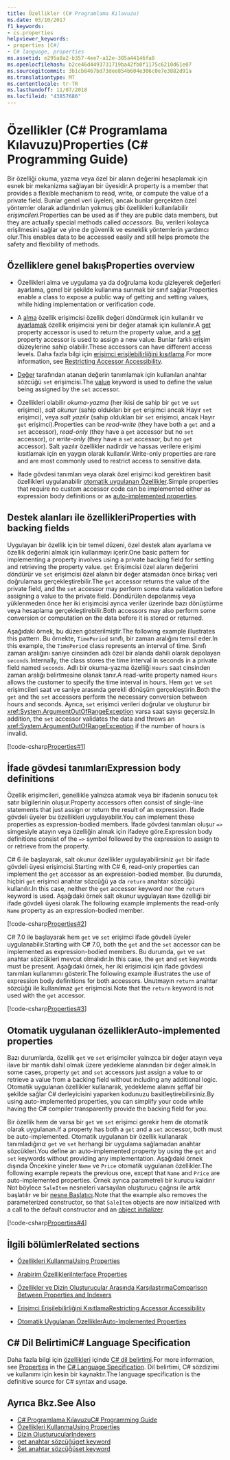 ```yaml
---
title: Özellikler (C# Programlama Kılavuzu)
ms.date: 03/10/2017
f1_keywords:
- cs.properties
helpviewer_keywords:
- properties [C#]
- C# language, properties
ms.assetid: e295a8a2-b357-4ee7-a12e-385a44146fa8
ms.openlocfilehash: b2ce46d4493731719ba42fb0f1175c6210d61e07
ms.sourcegitcommit: 3b1cb8467bd73dee854b604e306c0e7e3882d91a
ms.translationtype: MT
ms.contentlocale: tr-TR
ms.lasthandoff: 11/07/2018
ms.locfileid: "43857686"
---
```

# <a name="properties-c-programming-guide"></a><span data-ttu-id="5ab62-102">Özellikler (C# Programlama Kılavuzu)</span><span class="sxs-lookup"><span data-stu-id="5ab62-102">Properties (C# Programming Guide)</span></span>

<span data-ttu-id="5ab62-103">Bir özelliği okuma, yazma veya özel bir alanın değerini hesaplamak için esnek bir mekanizma sağlayan bir üyesidir.</span><span class="sxs-lookup"><span data-stu-id="5ab62-103">A property is a member that provides a flexible mechanism to read, write, or compute the value of a private field.</span></span> <span data-ttu-id="5ab62-104">Bunlar genel veri üyeleri, ancak bunlar gerçekten özel yöntemler olarak adlandırılan yokmuş gibi özellikleri kullanılabilir *erişimcileri*.</span><span class="sxs-lookup"><span data-stu-id="5ab62-104">Properties can be used as if they are public data members, but they are actually special methods called *accessors*.</span></span> <span data-ttu-id="5ab62-105">Bu, verileri kolayca erişilmesini sağlar ve yine de güvenlik ve esneklik yöntemlerin yardımcı olur.</span><span class="sxs-lookup"><span data-stu-id="5ab62-105">This enables data to be accessed easily and still helps promote the safety and flexibility of methods.</span></span>  

## <a name="properties-overview"></a><span data-ttu-id="5ab62-106">Özelliklere genel bakış</span><span class="sxs-lookup"><span data-stu-id="5ab62-106">Properties overview</span></span>  
  
- <span data-ttu-id="5ab62-107">Özellikleri alma ve uygulama ya da doğrulama kodu gizleyerek değerleri ayarlama, genel bir şekilde kullanıma sunmak bir sınıf sağlar.</span><span class="sxs-lookup"><span data-stu-id="5ab62-107">Properties enable a class to expose a public way of getting and setting values, while hiding implementation or verification code.</span></span>  
  
- <span data-ttu-id="5ab62-108">A [alma](../../../csharp/language-reference/keywords/get.md) özellik erişimcisi özellik değeri döndürmek için kullanılır ve [ayarlamak](../../../csharp/language-reference/keywords/set.md) özellik erişimcisi yeni bir değer atamak için kullanılır.</span><span class="sxs-lookup"><span data-stu-id="5ab62-108">A [get](../../../csharp/language-reference/keywords/get.md) property accessor is used to return the property value, and a [set](../../../csharp/language-reference/keywords/set.md) property accessor is used to assign a new value.</span></span> <span data-ttu-id="5ab62-109">Bunlar farklı erişim düzeylerine sahip olabilir.</span><span class="sxs-lookup"><span data-stu-id="5ab62-109">These accessors can have different access levels.</span></span> <span data-ttu-id="5ab62-110">Daha fazla bilgi için [erişimci erişilebilirliğini kısıtlama](../../../csharp/programming-guide/classes-and-structs/restricting-accessor-accessibility.md).</span><span class="sxs-lookup"><span data-stu-id="5ab62-110">For more information, see [Restricting Accessor Accessibility](../../../csharp/programming-guide/classes-and-structs/restricting-accessor-accessibility.md).</span></span>  
  
- <span data-ttu-id="5ab62-111">[Değer](../../../csharp/language-reference/keywords/value.md) tarafından atanan değerin tanımlamak için kullanılan anahtar sözcüğü `set` erişimcisi.</span><span class="sxs-lookup"><span data-stu-id="5ab62-111">The [value](../../../csharp/language-reference/keywords/value.md) keyword is used to define the value being assigned by the `set` accessor.</span></span>  
- <span data-ttu-id="5ab62-112">Özellikleri olabilir *okuma-yazma* (her ikisi de sahip bir `get` ve `set` erişimci), *salt okunur* (sahip oldukları bir `get` erişimci ancak Hayır `set` erişimci), veya *salt yazılır* (sahip oldukları bir `set` erişimci, ancak Hayır `get` erişimci).</span><span class="sxs-lookup"><span data-stu-id="5ab62-112">Properties can be *read-write* (they have both a `get` and a `set` accessor), *read-only* (they have a `get` accessor but no `set` accessor), or *write-only* (they have a `set` accessor, but no `get` accessor).</span></span> <span data-ttu-id="5ab62-113">Salt yazılır özellikler nadirdir ve hassas verilere erişimi kısıtlamak için en yaygın olarak kullanılır.</span><span class="sxs-lookup"><span data-stu-id="5ab62-113">Write-only properties are rare and are most commonly used to restrict access to sensitive data.</span></span>

- <span data-ttu-id="5ab62-114">İfade gövdesi tanımları veya olarak özel erişimci kod gerektiren basit özellikleri uygulanabilir [otomatik uygulanan Özellikler](../../../csharp/programming-guide/classes-and-structs/auto-implemented-properties.md).</span><span class="sxs-lookup"><span data-stu-id="5ab62-114">Simple properties that require no custom accessor code can be implemented either as expression body definitions or as [auto-implemented properties](../../../csharp/programming-guide/classes-and-structs/auto-implemented-properties.md).</span></span>
 
## <a name="properties-with-backing-fields"></a><span data-ttu-id="5ab62-115">Destek alanları ile özellikleri</span><span class="sxs-lookup"><span data-stu-id="5ab62-115">Properties with backing fields</span></span>

<span data-ttu-id="5ab62-116">Uygulayan bir özellik için bir temel düzeni, özel destek alanı ayarlama ve özellik değerini almak için kullanmayı içerir.</span><span class="sxs-lookup"><span data-stu-id="5ab62-116">One basic pattern for implementing a property involves using a private backing field for setting and retrieving the property value.</span></span> <span data-ttu-id="5ab62-117">`get` Erişimcisi özel alanın değerini döndürür ve `set` erişimcisi özel alanın bir değer atamadan önce birkaç veri doğrulaması gerçekleştirebilir.</span><span class="sxs-lookup"><span data-stu-id="5ab62-117">The `get` accessor returns the value of the private field, and the `set` accessor may perform some data validation before assigning a value to the private field.</span></span> <span data-ttu-id="5ab62-118">Döndürülen depolanmış veya yüklenmeden önce her iki erişimcisi ayrıca veriler üzerinde bazı dönüştürme veya hesaplama gerçekleştirebilir.</span><span class="sxs-lookup"><span data-stu-id="5ab62-118">Both accessors may also perform some conversion or computation on the data before it is stored or returned.</span></span>

<span data-ttu-id="5ab62-119">Aşağıdaki örnek, bu düzen gösterilmiştir.</span><span class="sxs-lookup"><span data-stu-id="5ab62-119">The following example illustrates this pattern.</span></span> <span data-ttu-id="5ab62-120">Bu örnekte, `TimePeriod` sınıfı, bir zaman aralığını temsil eder.</span><span class="sxs-lookup"><span data-stu-id="5ab62-120">In this example, the `TimePeriod` class represents an interval of time.</span></span> <span data-ttu-id="5ab62-121">Sınıfı zaman aralığını saniye cinsinden adlı özel bir alanda dahili olarak depolayan `seconds`.</span><span class="sxs-lookup"><span data-stu-id="5ab62-121">Internally, the class stores the time interval in seconds in a private field named `seconds`.</span></span> <span data-ttu-id="5ab62-122">Adlı bir okuma-yazma özelliği `Hours` saat cinsinden zaman aralığı belirtmesine olanak tanır.</span><span class="sxs-lookup"><span data-stu-id="5ab62-122">A read-write property named `Hours` allows the customer to specify the time interval in hours.</span></span> <span data-ttu-id="5ab62-123">Hem `get` ve `set` erişimcileri saat ve saniye arasında gerekli dönüşüm gerçekleştirin.</span><span class="sxs-lookup"><span data-stu-id="5ab62-123">Both the `get` and the `set` accessors perform the necessary conversion between hours and seconds.</span></span> <span data-ttu-id="5ab62-124">Ayrıca, `set` erişimci verileri doğrular ve oluşturur bir <xref:System.ArgumentOutOfRangeException> varsa saat sayısı geçersiz.</span><span class="sxs-lookup"><span data-stu-id="5ab62-124">In addition, the `set` accessor validates the data and throws an <xref:System.ArgumentOutOfRangeException> if the number of hours is invalid.</span></span> 
   
 [!code-csharp[Properties#1](../../../../samples/snippets/csharp/programming-guide/classes-and-structs/properties-1.cs)]  
  
## <a name="expression-body-definitions"></a><span data-ttu-id="5ab62-125">İfade gövdesi tanımları</span><span class="sxs-lookup"><span data-stu-id="5ab62-125">Expression body definitions</span></span>  

 <span data-ttu-id="5ab62-126">Özellik erişimcileri, genellikle yalnızca atamak veya bir ifadenin sonucu tek satır bilgilerinin oluşur.</span><span class="sxs-lookup"><span data-stu-id="5ab62-126">Property accessors often consist of single-line statements that just assign or return the result of an expression.</span></span> <span data-ttu-id="5ab62-127">İfade gövdeli üyeler bu özellikleri uygulayabilir.</span><span class="sxs-lookup"><span data-stu-id="5ab62-127">You can implement these properties as expression-bodied members.</span></span> <span data-ttu-id="5ab62-128">İfade gövdesi tanımları oluşur `=>` simgesiyle atayın veya özelliğin almak için ifadeye göre.</span><span class="sxs-lookup"><span data-stu-id="5ab62-128">Expression body definitions consist of the `=>` symbol followed by the expression to assign to or retrieve from the property.</span></span>

 <span data-ttu-id="5ab62-129">C# 6 ile başlayarak, salt okunur özellikler uygulayabilirsiniz `get` bir ifade gövdeli üyesi erişimcisi.</span><span class="sxs-lookup"><span data-stu-id="5ab62-129">Starting with C# 6, read-only properties can implement the `get` accessor as an expression-bodied member.</span></span> <span data-ttu-id="5ab62-130">Bu durumda, hiçbiri `get` erişimci anahtar sözcüğü ya da `return` anahtar sözcüğü kullanılır.</span><span class="sxs-lookup"><span data-stu-id="5ab62-130">In this case, neither the `get` accessor keyword nor the `return` keyword is used.</span></span> <span data-ttu-id="5ab62-131">Aşağıdaki örnek salt okunur uygulayan `Name` özelliği bir ifade gövdeli üyesi olarak.</span><span class="sxs-lookup"><span data-stu-id="5ab62-131">The following example implements the read-only `Name` property as an expression-bodied member.</span></span>

 [!code-csharp[Properties#2](../../../../samples/snippets/csharp/programming-guide/classes-and-structs/properties-2.cs)]  

 <span data-ttu-id="5ab62-132">C# 7.0 ile başlayarak hem `get` ve `set` erişimci ifade gövdeli üyeler uygulanabilir.</span><span class="sxs-lookup"><span data-stu-id="5ab62-132">Starting with C# 7.0, both the `get` and the `set` accessor can be implemented as expression-bodied members.</span></span> <span data-ttu-id="5ab62-133">Bu durumda, `get` ve `set` anahtar sözcükleri mevcut olmalıdır.</span><span class="sxs-lookup"><span data-stu-id="5ab62-133">In this case, the `get` and `set` keywords must be present.</span></span> <span data-ttu-id="5ab62-134">Aşağıdaki örnek, her iki erişimcisi için ifade gövdesi tanımları kullanımını gösterir.</span><span class="sxs-lookup"><span data-stu-id="5ab62-134">The following example illustrates the use of expression body definitions for both accessors.</span></span> <span data-ttu-id="5ab62-135">Unutmayın `return` anahtar sözcüğü ile kullanılmaz `get` erişimcisi.</span><span class="sxs-lookup"><span data-stu-id="5ab62-135">Note that the `return` keyword is not used with the `get` accessor.</span></span>
 
  [!code-csharp[Properties#3](../../../../samples/snippets/csharp/programming-guide/classes-and-structs/properties-3.cs)]  

## <a name="auto-implemented-properties"></a><span data-ttu-id="5ab62-136">Otomatik uygulanan özellikler</span><span class="sxs-lookup"><span data-stu-id="5ab62-136">Auto-implemented properties</span></span>

<span data-ttu-id="5ab62-137">Bazı durumlarda, özellik `get` ve `set` erişimciler yalnızca bir değer atayın veya ilave bir mantık dahil olmak üzere yedekleme alanından bir değer almak.</span><span class="sxs-lookup"><span data-stu-id="5ab62-137">In some cases, property `get` and `set` accessors just assign a value to or retrieve a value from a backing field without including any additional logic.</span></span> <span data-ttu-id="5ab62-138">Otomatik uygulanan özellikler kullanarak, yedekleme alanını şeffaf bir şekilde sağlar C# derleyicisini yaparken kodunuzu basitleştirebilirsiniz.</span><span class="sxs-lookup"><span data-stu-id="5ab62-138">By using auto-implemented properties, you can simplify your code while having the C# compiler transparently provide the backing field for you.</span></span> 

<span data-ttu-id="5ab62-139">Bir özellik hem de varsa bir `get` ve `set` erişimci gerekir hem de otomatik olarak uygulanan.</span><span class="sxs-lookup"><span data-stu-id="5ab62-139">If a property has both a `get` and a `set` accessor, both must be auto-implemented.</span></span> <span data-ttu-id="5ab62-140">Otomatik uygulanan bir özellik kullanarak tanımladığınız `get` ve `set` herhangi bir uygulama sağlamadan anahtar sözcükleri.</span><span class="sxs-lookup"><span data-stu-id="5ab62-140">You define an auto-implemented property by using the `get` and `set` keywords without providing any implementation.</span></span> <span data-ttu-id="5ab62-141">Aşağıdaki örnek dışında Öncekine yineler `Name` ve `Price` otomatik uygulanan özellikler.</span><span class="sxs-lookup"><span data-stu-id="5ab62-141">The following example repeats the previous one, except that `Name` and `Price` are auto-implemented properties.</span></span> <span data-ttu-id="5ab62-142">Örnek ayrıca parametreli bir kurucu kaldırır Not böylece `SaleItem` nesneleri varsayılan oluşturucu çağrısı ile artık başlatılır ve bir [nesne Başlatıcı](object-and-collection-initializers.md).</span><span class="sxs-lookup"><span data-stu-id="5ab62-142">Note that the example also removes the parameterized constructor, so that `SaleItem` objects are now initialized with a call to the default constructor and an [object initializer](object-and-collection-initializers.md).</span></span>

  [!code-csharp[Properties#4](../../../../samples/snippets/csharp/programming-guide/classes-and-structs/properties-4.cs)]  

## <a name="related-sections"></a><span data-ttu-id="5ab62-143">İlgili bölümler</span><span class="sxs-lookup"><span data-stu-id="5ab62-143">Related sections</span></span>  
  
-   [<span data-ttu-id="5ab62-144">Özellikleri Kullanma</span><span class="sxs-lookup"><span data-stu-id="5ab62-144">Using Properties</span></span>](../../../csharp/programming-guide/classes-and-structs/using-properties.md)  
  
-   [<span data-ttu-id="5ab62-145">Arabirim Özellikleri</span><span class="sxs-lookup"><span data-stu-id="5ab62-145">Interface Properties</span></span>](../../../csharp/programming-guide/classes-and-structs/interface-properties.md)  
  
-   [<span data-ttu-id="5ab62-146">Özellikler ve Dizin Oluşturucular Arasında Karşılaştırma</span><span class="sxs-lookup"><span data-stu-id="5ab62-146">Comparison Between Properties and Indexers</span></span>](../../../csharp/programming-guide/indexers/comparison-between-properties-and-indexers.md)  
  
-   [<span data-ttu-id="5ab62-147">Erişimci Erişilebilirliğini Kısıtlama</span><span class="sxs-lookup"><span data-stu-id="5ab62-147">Restricting Accessor Accessibility</span></span>](../../../csharp/programming-guide/classes-and-structs/restricting-accessor-accessibility.md)  
  
-   [<span data-ttu-id="5ab62-148">Otomatik Uygulanan Özellikler</span><span class="sxs-lookup"><span data-stu-id="5ab62-148">Auto-Implemented Properties</span></span>](../../../csharp/programming-guide/classes-and-structs/auto-implemented-properties.md)  
  
## <a name="c-language-specification"></a><span data-ttu-id="5ab62-149">C# Dil Belirtimi</span><span class="sxs-lookup"><span data-stu-id="5ab62-149">C# Language Specification</span></span>  

<span data-ttu-id="5ab62-150">Daha fazla bilgi için [özellikleri](~/_csharplang/spec/classes.md#properties) içinde [ C# dil belirtimi](../../language-reference/language-specification/index.md).</span><span class="sxs-lookup"><span data-stu-id="5ab62-150">For more information, see [Properties](~/_csharplang/spec/classes.md#properties) in the [C# Language Specification](../../language-reference/language-specification/index.md).</span></span> <span data-ttu-id="5ab62-151">Dil belirtimi, C# sözdizimi ve kullanımı için kesin bir kaynaktır.</span><span class="sxs-lookup"><span data-stu-id="5ab62-151">The language specification is the definitive source for C# syntax and usage.</span></span>
  
## <a name="see-also"></a><span data-ttu-id="5ab62-152">Ayrıca Bkz.</span><span class="sxs-lookup"><span data-stu-id="5ab62-152">See Also</span></span>

- [<span data-ttu-id="5ab62-153">C# Programlama Kılavuzu</span><span class="sxs-lookup"><span data-stu-id="5ab62-153">C# Programming Guide</span></span>](../../../csharp/programming-guide/index.md)  
- [<span data-ttu-id="5ab62-154">Özellikleri Kullanma</span><span class="sxs-lookup"><span data-stu-id="5ab62-154">Using Properties</span></span>](../../../csharp/programming-guide/classes-and-structs/using-properties.md)  
- [<span data-ttu-id="5ab62-155">Dizin Oluşturucular</span><span class="sxs-lookup"><span data-stu-id="5ab62-155">Indexers</span></span>](../../../csharp/programming-guide/indexers/index.md)  
- [<span data-ttu-id="5ab62-156">get anahtar sözcüğü</span><span class="sxs-lookup"><span data-stu-id="5ab62-156">get keyword</span></span>](../../../csharp/language-reference/keywords/get.md)    
- [<span data-ttu-id="5ab62-157">Set anahtar sözcüğü</span><span class="sxs-lookup"><span data-stu-id="5ab62-157">set keyword</span></span>](../../../csharp/language-reference/keywords/set.md)    
